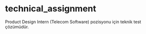 # technical_assignment
Product Design Intern (Telecom Software) pozisyonu için teknik test çözümüdür.
